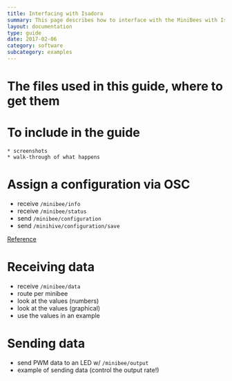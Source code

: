 ```yaml
---
title: Interfacing with Isadora
summary: This page describes how to interface with the MiniBees with Isadora
layout: documentation
type: guide
date: 2017-02-06
category: software
subcategory: examples
---
```


# The files used in this guide, where to get them

# To include in the guide
    * screenshots
    * walk-through of what happens


# Assign a configuration via OSC

* receive `/minibee/info`
* receive `/minibee/status`
* send `/minibee/configuration`
* send `/minihive/configuration/save`

[Reference](assigning-a-minibee-configuration-via-osc)

# Receiving data

* receive `/minibee/data`
* route per minibee
* look at the values (numbers)
* look at the values (graphical)
* use the values in an example

# Sending data

* send PWM data to an LED w/ `/minibee/output`
* example of sending data (control the output rate!)

